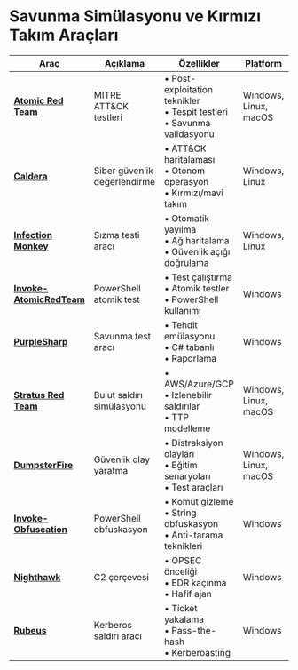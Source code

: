 # Savunma Simülasyonu ve Kırmızı Takım Araçları

| Araç | Açıklama | Özellikler | Platform |
|------|----------|------------|----------|
| [**Atomic Red Team**](https://github.com/redcanaryco/atomic-red-team) | MITRE ATT&CK testleri | • Post-exploitation teknikler<br>• Tespit testleri<br>• Savunma validasyonu | Windows, Linux, macOS |
| [**Caldera**](https://github.com/mitre/caldera) | Siber güvenlik değerlendirme | • ATT&CK haritalaması<br>• Otonom operasyon<br>• Kırmızı/mavi takım | Windows, Linux |
| [**Infection Monkey**](https://github.com/guardicore/monkey) | Sızma testi aracı | • Otomatik yayılma<br>• Ağ haritalama<br>• Güvenlik açığı doğrulama | Windows, Linux |
| [**Invoke-AtomicRedTeam**](https://github.com/redcanaryco/invoke-atomicredteam) | PowerShell atomik test | • Test çalıştırma<br>• Atomik testler<br>• PowerShell kullanımı | Windows |
| [**PurpleSharp**](https://github.com/mvelazc0/purplesharp) | Savunma test aracı | • Tehdit emülasyonu<br>• C# tabanlı<br>• Raporlama | Windows |
| [**Stratus Red Team**](https://github.com/DataDog/stratus-red-team) | Bulut saldırı simülasyonu | • AWS/Azure/GCP<br>• Izlenebilir saldırılar<br>• TTP modelleme | Windows, Linux, macOS |
| [**DumpsterFire**](https://github.com/TryCatchHCF/DumpsterFire) | Güvenlik olay yaratma | • Distraksiyon olayları<br>• Eğitim senaryoları<br>• Test araçları | Windows, Linux, macOS |
| [**Invoke-Obfuscation**](https://github.com/danielbohannon/Invoke-Obfuscation) | PowerShell obfuskasyon | • Komut gizleme<br>• String obfuskasyon<br>• Anti-tarama teknikleri | Windows |
| [**Nighthawk**](https://www.mdsec.co.uk/nighthawk/) | C2 çerçevesi | • OPSEC önceliği<br>• EDR kaçınma<br>• Hafif ajan | Windows |
| [**Rubeus**](https://github.com/GhostPack/Rubeus) | Kerberos saldırı aracı | • Ticket yakalama<br>• Pass-the-hash<br>• Kerberoasting | Windows |
